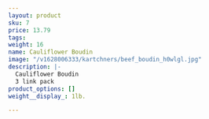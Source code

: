 ```yaml
---
layout: product
sku: 7
price: 13.79
tags: 
weight: 16
name: Cauliflower Boudin
image: "/v1628006333/kartchners/beef_boudin_h0wlgl.jpg"
description: |-
  Cauliflower Boudin
  3 link pack
product_options: []
weight__display_: 1lb.

---
```

